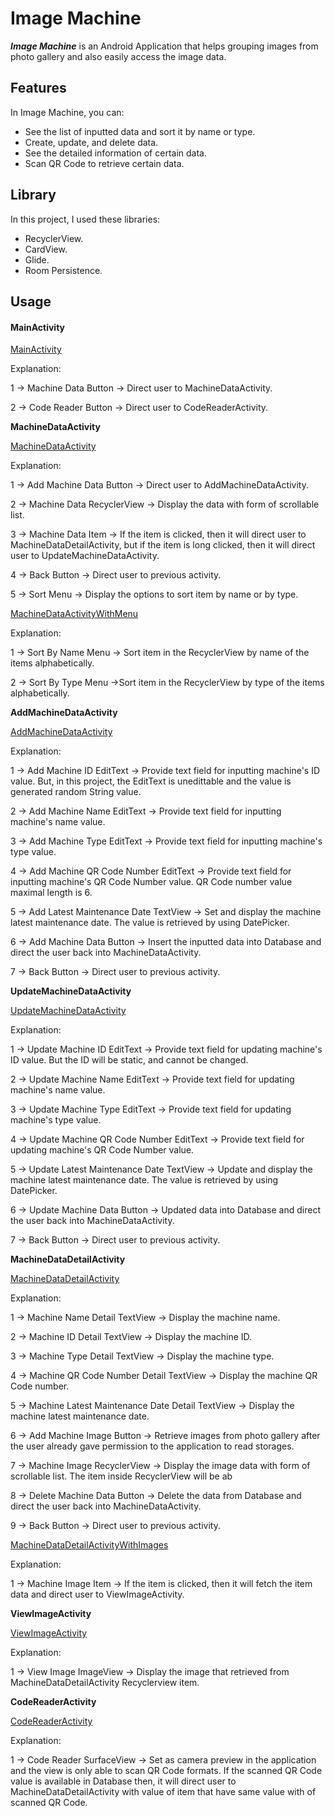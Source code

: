 # **Image Machine**

***Image Machine*** is an Android Application that helps grouping images from photo gallery and also easily access the image data.



## **Features**

In Image Machine, you can:

- See the list of inputted data and sort it by name or type.
- Create, update, and delete data.
- See the detailed information of certain data.
- Scan QR Code to retrieve certain data.



## **Library**

In this project, I used these libraries:

- RecyclerView.
- CardView.
- Glide.
- Room Persistence.



## **Usage**

#### **MainActivity**

[MainActivity](https://drive.google.com/file/d/1ghFI318QHqEC0a1wEAs6atW7ViTFgCpJ/view?usp=sharing)

Explanation:

1 &#8594; Machine Data Button &#8594; Direct user to MachineDataActivity.

2 &#8594; Code Reader Button &#8594; Direct user to CodeReaderActivity.



**MachineDataActivity**

[MachineDataActivity](https://drive.google.com/file/d/13N02UdIKntUc-lb0aXwlQEwpR2dmRejN/view?usp=sharing)

Explanation:

1 &#8594; Add Machine Data Button &#8594; Direct user to AddMachineDataActivity.

2 &#8594; Machine Data RecyclerView &#8594; Display the data with form of scrollable list.

3 &#8594; Machine Data Item &#8594; If the item is clicked, then it will direct user to MachineDataDetailActivity, but if the item is long clicked, then it will direct user to UpdateMachineDataActivity.

4 &#8594; Back Button &#8594; Direct user to previous activity.

5 &#8594; Sort Menu &#8594; Display the options to sort item by name or by type.

[MachineDataActivityWithMenu](https://drive.google.com/file/d/1HI6GylqK1v-ZjrJlW8PZ0ydQ20NDSJM1/view?usp=sharing)

Explanation:

1 &#8594; Sort By Name Menu &#8594; Sort item in the RecyclerView by name of the items alphabetically.

2 &#8594; Sort By Type Menu &#8594;Sort item in the RecyclerView by type of the items alphabetically.



**AddMachineDataActivity**

[AddMachineDataActivity](https://drive.google.com/file/d/1rBN1FBuhNMk_kvzpRrJcpUoNIY0ajYMC/view?usp=sharing)

Explanation:

1 &#8594; Add Machine ID EditText &#8594; Provide text field for inputting machine's ID value. But, in this project, the EditText is unedittable and the value is generated random String value.

2 &#8594; Add Machine Name EditText &#8594; Provide text field for inputting machine's name value. 

3 &#8594; Add Machine Type EditText &#8594; Provide text field for inputting machine's type value. 

4 &#8594; Add Machine QR Code Number EditText &#8594; Provide text field for inputting machine's QR Code Number value.  QR Code number value maximal length is 6.

5 &#8594; Add Latest Maintenance Date TextView &#8594; Set and display the machine latest maintenance date. The value is retrieved by using DatePicker.

6 &#8594; Add Machine Data Button &#8594; Insert the inputted data into Database and direct the user back into MachineDataActivity.

7 &#8594; Back Button &#8594; Direct user to previous activity.



**UpdateMachineDataActivity**

[UpdateMachineDataActivity](https://drive.google.com/file/d/10IrpnWZwKZKbowFAO-ZPwH2dNaa4IES4/view?usp=sharing)

Explanation:

1 &#8594; Update Machine ID EditText &#8594; Provide text field for updating machine's ID value. But the ID will be static, and cannot be changed.

2 &#8594; Update Machine Name EditText &#8594; Provide text field for updating machine's name value. 

3 &#8594; Update Machine Type EditText &#8594; Provide text field for updating machine's type value. 

4 &#8594; Update Machine QR Code Number EditText &#8594; Provide text field for updating machine's QR Code Number value. 

5 &#8594; Update Latest Maintenance Date TextView &#8594; Update and display the machine latest maintenance date. The value is retrieved by using DatePicker.

6 &#8594; Update Machine Data Button &#8594; Updated data into Database and direct the user back into MachineDataActivity.

7 &#8594; Back Button &#8594; Direct user to previous activity.



**MachineDataDetailActivity**

[MachineDataDetailActivity](https://drive.google.com/file/d/1SbhIXRAE1QR-THcElep6HhMus0fYssHw/view?usp=sharing)

Explanation:

1 &#8594; Machine Name Detail TextView &#8594; Display the machine name.

2 &#8594; Machine ID Detail TextView &#8594; Display the machine ID.

3 &#8594; Machine Type Detail TextView &#8594; Display the machine type.

4 &#8594; Machine QR Code Number Detail TextView &#8594; Display the machine QR Code number. 

5 &#8594; Machine Latest Maintenance Date Detail TextView &#8594; Display the machine latest maintenance date.

6 &#8594; Add Machine Image Button &#8594; Retrieve images from photo gallery after the user already gave permission to the application to read storages.

7 &#8594; Machine Image RecyclerView &#8594; Display the image data with form of scrollable list. The item inside RecyclerView will be ab

8 &#8594; Delete Machine Data Button &#8594; Delete the data from Database and direct the user back into MachineDataActivity.

9 &#8594; Back Button &#8594; Direct user to previous activity.

[MachineDataDetailActivityWithImages](https://drive.google.com/file/d/1QAtxss7B7IS1tJW8ugTI9Zi3XlTACumd/view?usp=sharing)

Explanation:

1 &#8594; Machine Image Item &#8594; If the item is clicked, then it will fetch the item data and direct user to ViewImageActivity.



**ViewImageActivity**

[ViewImageActivity](https://drive.google.com/file/d/1QAtxss7B7IS1tJW8ugTI9Zi3XlTACumd/view?usp=sharing)

Explanation:

1 &#8594; View Image ImageView &#8594; Display the image that retrieved from MachineDataDetailActivity Recyclerview item.



**CodeReaderActivity**

[CodeReaderActivity](https://drive.google.com/file/d/1iwr1_wP-iiIAFURqRAmXtM1ajwpisy8m/view?usp=sharing)

Explanation:

1 &#8594; Code Reader SurfaceView &#8594; Set as camera preview in the application and the view is only able to scan QR Code formats. If the scanned QR Code value is available in Database then, it will direct user to MachineDataDetailActivity with value of item that have same value with of scanned QR Code.
